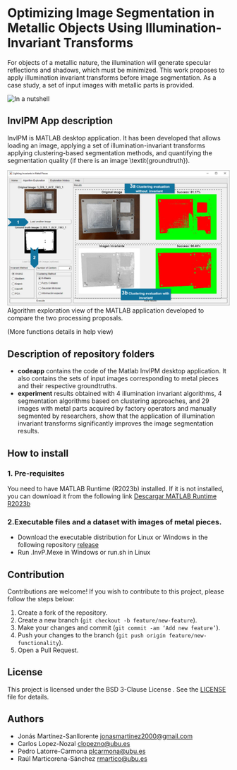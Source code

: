# Optimizing Image Segmentation in Metallic Objects Using Illumination-Invariant Transforms
For objects of a metallic nature, the illumination will generate specular reflections
and shadows, which must be minimized.
This work proposes to apply illumination invariant transforms before image segmentation.
As a case study, a set of input images with metallic parts is provided.

![In a nutshell](./appcode/code/livescripts/img/img_method_en.png)

 

## InvIPM App description

InvIPM is MATLAB desktop application.
It has been developed that allows loading an image, applying a set of illumination-invariant transforms applying clustering-based segmentation methods,
 and quantifying the segmentation quality (if there is an image \textit{groundtruth}).
 
![In a nutshell](./appcode/code/livescripts/img/img_appmatlabexplore.png)
Algorithm exploration view of the MATLAB application developed to compare the two processing proposals.

(More functions details in help view)

## Description of repository folders

- **codeapp**  contains the code of the Matlab InvIPM desktop application. It also contains the sets of input images corresponding to metal pieces and their respective groundtruths.
- **experiment** results obtained with 4 illumination invariant algorithms, 4 segmentation algorithms based on clustering approaches, and 29 images with metal parts 
acquired by factory operators and manually segmented by researchers, 
show that the application of illumination invariant transforms significantly improves the image segmentation results.

## How to install

### 1. Pre-requisites

You need to have MATLAB Runtime (R2023b) installed.
If it is not installed, you can download it from the following link [Descargar MATLAB Runtime R2023b](https://www.mathworks.com/products/compiler/mcr/index.html)

### 2.Executable files and a dataset with images of metal pieces.

- Download the executable distribution for Linux or Windows in the following repository [release](https://github.com/clopezno/InvIPM/releases)
- Run .InvP.Mexe in Windows or run.sh in Linux


## Contribution

Contributions are welcome! If you wish to contribute to this project, please follow the steps below:

1. Create a fork of the repository.
2. Create a new branch (`git checkout -b feature/new-feature`).
3. Make your changes and commit (`git commit -am ‘Add new feature’`).
4. Push your changes to the branch (`git push origin feature/new-functionality`).
5. Open a Pull Request.


## License

This project is licensed under the BSD 3-Clause License . See the [LICENSE](./LICENSE) file for details.


## Authors 

- Jonás Martínez-Sanllorente  jonasmartinez2000@gmail.com
- Carlos Lopez-Nozal clopezno@ubu.es
- Pedro Latorre-Carmona plcarmona@ubu.es
- Raúl Marticorena-Sánchez rmartico@ubu.es
